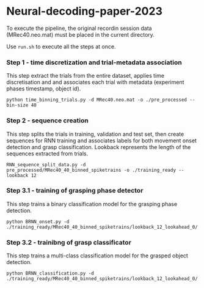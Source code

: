 # Neural-decoding-paper-2023

To execute the pipeline, the original recordin session data (MRec40.neo.mat) must be placed in the current directory.

Use `run.sh` to execute all the steps at once.

### Step 1 - time discretization and trial-metadata association

This step extract the trials from the entire dataset, applies time discretisation and and associates each trial with metadata (experiment phases timestamp, object id).

    python time_binning_trials.py -d MRec40.neo.mat -o ./pre_processed --bin-size 40

### Step 2 - sequence creation

This step splits the trials in training, validation and test set, then create sequences for RNN training and associates labels for both movement onset detection and grasp classification. Lookback represents the length of the sequences extracted from trials.

    RNN_sequence_split_data.py -d pre_processed/MRec40_40_binned_spiketrains -o ./training_ready --lookback 12

### Step 3.1 - training of grasping phase detector

This step trains a binary classification model for the grasping phase detection.

    python BRNN_onset.py -d ./training_ready/MRec40_40_binned_spiketrains/lookback_12_lookahead_0/

### Step 3.2 -  trainibng of grasp classificator

This step trains a multi-class classification model for the grasped object detection.

    python BRNN_classification.py -d ./training_ready/MRec40_40_binned_spiketrains/lookback_12_lookahead_0/